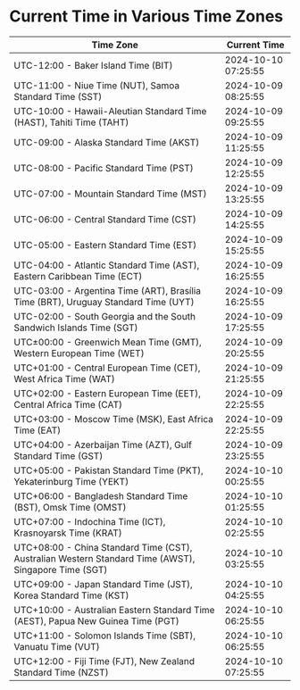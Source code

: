 # Current Time in Various Time Zones

| Time Zone | Current Time |
|-----------|--------------|
| UTC-12:00 - Baker Island Time (BIT) | 2024-10-10 07:25:55 |
| UTC-11:00 - Niue Time (NUT), Samoa Standard Time (SST) | 2024-10-09 08:25:55 |
| UTC-10:00 - Hawaii-Aleutian Standard Time (HAST), Tahiti Time (TAHT) | 2024-10-09 09:25:55 |
| UTC-09:00 - Alaska Standard Time (AKST) | 2024-10-09 11:25:55 |
| UTC-08:00 - Pacific Standard Time (PST) | 2024-10-09 12:25:55 |
| UTC-07:00 - Mountain Standard Time (MST) | 2024-10-09 13:25:55 |
| UTC-06:00 - Central Standard Time (CST) | 2024-10-09 14:25:55 |
| UTC-05:00 - Eastern Standard Time (EST) | 2024-10-09 15:25:55 |
| UTC-04:00 - Atlantic Standard Time (AST), Eastern Caribbean Time (ECT) | 2024-10-09 16:25:55 |
| UTC-03:00 - Argentina Time (ART), Brasília Time (BRT), Uruguay Standard Time (UYT) | 2024-10-09 16:25:55 |
| UTC-02:00 - South Georgia and the South Sandwich Islands Time (SGT) | 2024-10-09 17:25:55 |
| UTC±00:00 - Greenwich Mean Time (GMT), Western European Time (WET) | 2024-10-09 20:25:55 |
| UTC+01:00 - Central European Time (CET), West Africa Time (WAT) | 2024-10-09 21:25:55 |
| UTC+02:00 - Eastern European Time (EET), Central Africa Time (CAT) | 2024-10-09 22:25:55 |
| UTC+03:00 - Moscow Time (MSK), East Africa Time (EAT) | 2024-10-09 22:25:55 |
| UTC+04:00 - Azerbaijan Time (AZT), Gulf Standard Time (GST) | 2024-10-09 23:25:55 |
| UTC+05:00 - Pakistan Standard Time (PKT), Yekaterinburg Time (YEKT) | 2024-10-10 00:25:55 |
| UTC+06:00 - Bangladesh Standard Time (BST), Omsk Time (OMST) | 2024-10-10 01:25:55 |
| UTC+07:00 - Indochina Time (ICT), Krasnoyarsk Time (KRAT) | 2024-10-10 02:25:55 |
| UTC+08:00 - China Standard Time (CST), Australian Western Standard Time (AWST), Singapore Time (SGT) | 2024-10-10 03:25:55 |
| UTC+09:00 - Japan Standard Time (JST), Korea Standard Time (KST) | 2024-10-10 04:25:55 |
| UTC+10:00 - Australian Eastern Standard Time (AEST), Papua New Guinea Time (PGT) | 2024-10-10 06:25:55 |
| UTC+11:00 - Solomon Islands Time (SBT), Vanuatu Time (VUT) | 2024-10-10 06:25:55 |
| UTC+12:00 - Fiji Time (FJT), New Zealand Standard Time (NZST) | 2024-10-10 07:25:55 |

